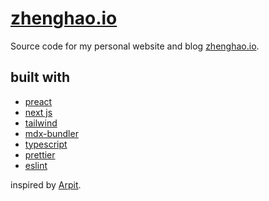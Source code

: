 # [zhenghao.io](https://zhenghao.io)

Source code for my personal website and blog [zhenghao.io](https://zhenghao.io).

## built with

- [preact](https://preactjs.com/)
- [next js](https://nextjs.org/)
- [tailwind](https://tailwindcss.com/)
- [mdx-bundler](https://github.com/kentcdodds/mdx-bundler)
- [typescript](https://www.typescriptlang.org/)
- [prettier](https://github.com/prettier/prettier)
- [eslint](https://eslint.org/)

inspired by [Arpit](https://heyitsarpit.dev/).